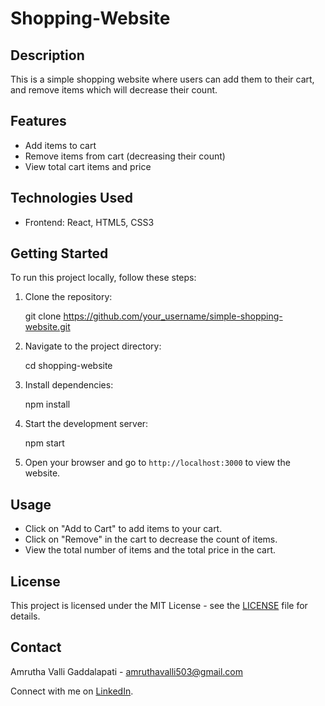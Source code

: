 # Shopping-Website

## Description
This is a simple shopping website where users can add them to their cart, and remove items which will decrease their count.

## Features
- Add items to cart
- Remove items from cart (decreasing their count)
- View total cart items and price

## Technologies Used
- Frontend: React, HTML5, CSS3

## Getting Started
To run this project locally, follow these steps:

1. Clone the repository:

   git clone https://github.com/your_username/simple-shopping-website.git
   
   
2. Navigate to the project directory:

   cd shopping-website
   

3. Install dependencies:

   npm install
   

4. Start the development server:

   npm start
   

5. Open your browser and go to `http://localhost:3000` to view the website.

## Usage
- Click on "Add to Cart" to add items to your cart.
- Click on "Remove" in the cart to decrease the count of items.
- View the total number of items and the total price in the cart.


## License
This project is licensed under the MIT License - see the [LICENSE](LICENSE) file for details.

## Contact
Amrutha Valli Gaddalapati - [amruthavalli503@gmail.com](mailto:amruthavalli503@gmail.com)

Connect with me on [LinkedIn](https://www.linkedin.com/in/amrutha-valli-gaddalapati).
